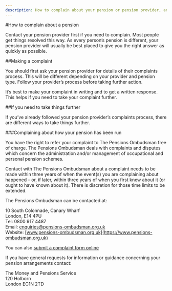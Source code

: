 ```yaml
---
description: How to complain about your pension or pension provider, and who you can go to for help if your provider doesn’t resolve your complaint.
---
```


#How to complain about a pension

Contact your pension provider first if you need to complain. Most people get things resolved this way. As every person’s pension is different, your pension provider will usually be best placed to give you the right answer as quickly as possible.


##Making a complaint

You should first ask your pension provider for details of their complaints process. This will be different depending on your provider and pension type. Follow your provider’s process before taking further action.

It’s best to make your complaint in writing and to get a written response. This helps if you need to take your complaint further.

##If you need to take things further

If you’ve already followed your pension provider’s complaints process, there are different ways to take things further.

###Complaining about how your pension has been run

You have the right to refer your complaint to The Pensions Ombudsman free of charge.
The Pensions Ombudsman deals with complaints and disputes which concern the
administration and/or management of occupational and personal pension schemes.

Contact with The Pensions Ombudsman about a complaint needs to be made within three years of when the event(s) you are complaining about happened – or, if later, within three years of when you first knew about it (or ought to have known about it). There is discretion for those time limits to be extended.

The Pensions Ombudsman can be contacted at:

10 South Colonnade, Canary Wharf<br/>
London, E14 4PU<br/>
Tel: 0800 917 4487<br/>
Email: [enquiries@pensions-ombudsman.org.uk](mailto:enquiries@pensions-ombudsman.org.uk)<br/>
Website: [www.pensions-ombudsman.org.uk](https://www.pensions-ombudsman.org.uk)

You can also [submit a complaint form online](https://www.pensions-ombudsman.org.uk/our-service/make-a-complaint)

If you have general requests for information or guidance concerning your pension arrangements contact:

The Money and Pensions Service<br/>
120 Holborn<br/>
London EC1N 2TD
